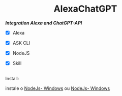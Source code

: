 <h1 align="center"> AlexaChatGPT </h1>




***Integration Alexa and ChatGPT-API***


- [x] Alexa
- [X] ASK CLI
- [X] NodeJS
- [X] Skill


##


Install:

instale o [NodeJs- Windows](https://nodejs.org/dist/v18.16.1/node-v18.16.1-x64.msi) ou [NodeJs- Windows](https://nodejs.org/dist/v18.16.1/node-v18.16.1-linux-x64.tar.xz)



